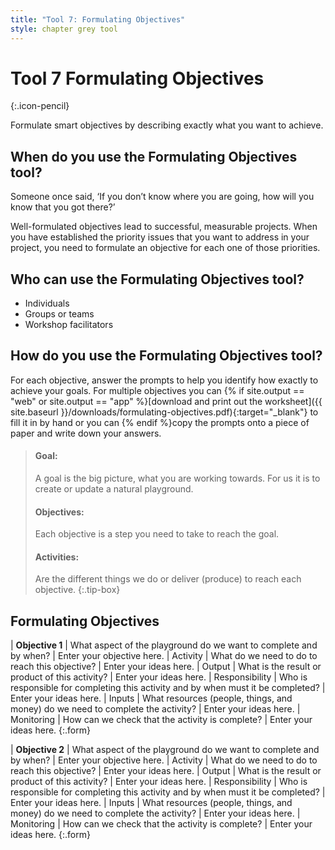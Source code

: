 ```yaml
---
title: "Tool 7: Formulating Objectives"
style: chapter grey tool
---
```


# **Tool 7** Formulating Objectives
{:.icon-pencil}

Formulate smart objectives by describing exactly what you want to achieve.

## When do you use the Formulating Objectives tool?

Someone once said, ‘If you don’t know where you are going, how will you know that you got there?’

Well-formulated objectives lead to successful, measurable projects. When you have established the priority issues that you want to address in your project, you need to formulate an objective for each one of those priorities.

## Who can use the Formulating Objectives tool?

-   Individuals
-   Groups or teams
-   Workshop facilitators

## How do you use the Formulating Objectives tool?

For each objective, answer the prompts to help you identify how exactly to achieve your goals. For multiple objectives you can {% if site.output == "web" or site.output == "app" %}[download and print out the worksheet]({{ site.baseurl }}/downloads/formulating-objectives.pdf){:target="_blank"} to fill it in by hand or you can {% endif %}copy the prompts onto a piece of paper and write down your answers.

> #### Goal:
> 
> A goal is the big picture, what you are working towards. For us it is to create or update a natural playground.
> 
> #### Objectives:
> 
> Each objective is a step you need to take to reach the goal.
> 
> #### Activities:
> 
> Are the different things we do or deliver (produce) to reach each objective.
{:.tip-box}

## Formulating Objectives

| **Objective 1** | What aspect of the playground do we want to complete and by when? | Enter your objective here.
| Activity | What do we need to do to reach this objective? | Enter your ideas here.
| Output | What is the result or product of this activity? | Enter your ideas here.
| Responsibility | Who is responsible for completing this activity and by when must it be completed? | Enter your ideas here.
| Inputs | What resources (people, things, and money) do we need to complete the activity? | Enter your ideas here.
| Monitoring | How can we check that the activity is complete? | Enter your ideas here.
{:.form}

| **Objective 2** | What aspect of the playground do we want to complete and by when? | Enter your objective here.
| Activity | What do we need to do to reach this objective? | Enter your ideas here.
| Output | What is the result or product of this activity? | Enter your ideas here.
| Responsibility | Who is responsible for completing this activity and by when must it be completed? | Enter your ideas here.
| Inputs | What resources (people, things, and money) do we need to complete the activity? | Enter your ideas here.
| Monitoring | How can we check that the activity is complete? | Enter your ideas here.
{:.form}
